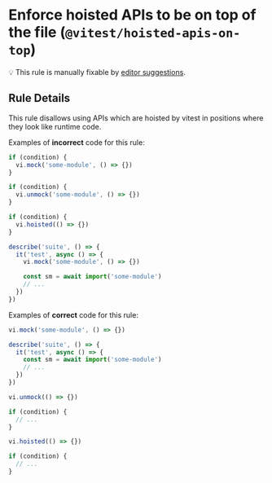 # Enforce hoisted APIs to be on top of the file (`@vitest/hoisted-apis-on-top`)

💡 This rule is manually fixable by [editor suggestions](https://eslint.org/docs/latest/use/core-concepts#rule-suggestions).

<!-- end auto-generated rule header -->

## Rule Details

This rule disallows using APIs which are hoisted by vitest in positions where they look like runtime code.

Examples of **incorrect** code for this rule:

```js
if (condition) {
  vi.mock('some-module', () => {})
}
```

```js
if (condition) {
  vi.unmock('some-module', () => {})
}
```

```js
if (condition) {
  vi.hoisted(() => {})
}
```

```js
describe('suite', () => {
  it('test', async () => {
    vi.mock('some-module', () => {})

    const sm = await import('some-module')
    // ...
  })
})
```

Examples of **correct** code for this rule:

```js
vi.mock('some-module', () => {})

describe('suite', () => {
  it('test', async () => {
    const sm = await import('some-module')
    // ...
  })
})
```

```js
vi.unmock(() => {})

if (condition) {
  // ...
}
```

```js
vi.hoisted(() => {})

if (condition) {
  // ...
}
```
